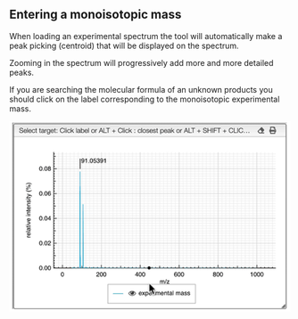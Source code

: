 ## Entering a monoisotopic mass

When loading an experimental spectrum the tool will automatically make a peak picking (centroid) that will be displayed on the spectrum.

Zooming in the spectrum will progressively add more and more detailed peaks.

If you are searching the molecular formula of an unknown products you should click on the label corresponding to the monoisotopic experimental mass.

<img src="peakPicking.gif">
